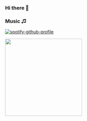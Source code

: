 ### Hi there 👋

### Music ♫
[![spotify-github-profile](https://spotify-github-profile.vercel.app/api/view?uid=3123phi3744qtnks4lazl63j434e&cover_image=true&theme=default&show_offline=false&background_color=121212&interchange=false)](https://github.com/kittinan/spotify-github-profile)  

 <img src="https://media.giphy.com/media/KxCC1TEhvUuXKuLgo6/giphy.gif" width="250" style="display:inline-block;">






